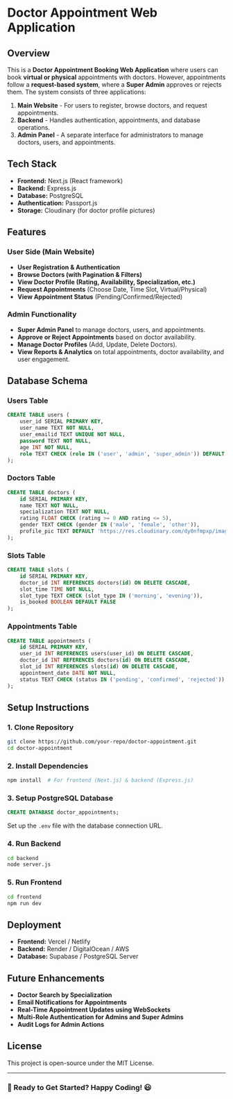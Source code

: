 # Doctor Appointment Web Application

## Overview
This is a **Doctor Appointment Booking Web Application** where users can book **virtual or physical** appointments with doctors. However, appointments follow a **request-based system**, where a **Super Admin** approves or rejects them. The system consists of three applications:

1. **Main Website** - For users to register, browse doctors, and request appointments.
2. **Backend** - Handles authentication, appointments, and database operations.
3. **Admin Panel** - A separate interface for administrators to manage doctors, users, and appointments.

## Tech Stack
- **Frontend:** Next.js (React framework)
- **Backend:** Express.js
- **Database:** PostgreSQL
- **Authentication:** Passport.js
- **Storage:** Cloudinary (for doctor profile pictures)

## Features
### **User Side (Main Website)**
- **User Registration & Authentication**
- **Browse Doctors (with Pagination & Filters)**
- **View Doctor Profile (Rating, Availability, Specialization, etc.)**
- **Request Appointments** (Choose Date, Time Slot, Virtual/Physical)
- **View Appointment Status** (Pending/Confirmed/Rejected)

### **Admin Functionality**
- **Super Admin Panel** to manage doctors, users, and appointments.
- **Approve or Reject Appointments** based on doctor availability.
- **Manage Doctor Profiles** (Add, Update, Delete Doctors).
- **View Reports & Analytics** on total appointments, doctor availability, and user engagement.

## Database Schema
### **Users Table**
```sql
CREATE TABLE users (
    user_id SERIAL PRIMARY KEY,
    user_name TEXT NOT NULL,
    user_emailid TEXT UNIQUE NOT NULL,
    password TEXT NOT NULL,
    age INT NOT NULL,
    role TEXT CHECK (role IN ('user', 'admin', 'super_admin')) DEFAULT 'user'
);
```
### **Doctors Table**
```sql
CREATE TABLE doctors (
    id SERIAL PRIMARY KEY,
    name TEXT NOT NULL,
    specialization TEXT NOT NULL,
    rating FLOAT CHECK (rating >= 0 AND rating <= 5),
    gender TEXT CHECK (gender IN ('male', 'female', 'other')),
    profile_pic TEXT DEFAULT 'https://res.cloudinary.com/dy0nfmpxp/image/upload/f_auto,q_auto/aaoibh83b7mzneawwxvw'
);
```
### **Slots Table**
```sql
CREATE TABLE slots (
    id SERIAL PRIMARY KEY,
    doctor_id INT REFERENCES doctors(id) ON DELETE CASCADE,
    slot_time TIME NOT NULL,
    slot_type TEXT CHECK (slot_type IN ('morning', 'evening')),
    is_booked BOOLEAN DEFAULT FALSE
);
```
### **Appointments Table**
```sql
CREATE TABLE appointments (
    id SERIAL PRIMARY KEY,
    user_id INT REFERENCES users(user_id) ON DELETE CASCADE,
    doctor_id INT REFERENCES doctors(id) ON DELETE CASCADE,
    slot_id INT REFERENCES slots(id) ON DELETE CASCADE,
    appointment_date DATE NOT NULL,
    status TEXT CHECK (status IN ('pending', 'confirmed', 'rejected')) DEFAULT 'pending'
);
```

## Setup Instructions
### **1. Clone Repository**
```sh
git clone https://github.com/your-repo/doctor-appointment.git
cd doctor-appointment
```

### **2. Install Dependencies**
```sh
npm install  # For frontend (Next.js) & backend (Express.js)
```

### **3. Setup PostgreSQL Database**
```sql
CREATE DATABASE doctor_appointments;
```
Set up the `.env` file with the database connection URL.

### **4. Run Backend**
```sh
cd backend
node server.js
```

### **5. Run Frontend**
```sh
cd frontend
npm run dev
```

## Deployment
- **Frontend:** Vercel / Netlify
- **Backend:** Render / DigitalOcean / AWS
- **Database:** Supabase / PostgreSQL Server

## Future Enhancements
- **Doctor Search by Specialization**
- **Email Notifications for Appointments**
- **Real-Time Appointment Updates using WebSockets**
- **Multi-Role Authentication for Admins and Super Admins**
- **Audit Logs for Admin Actions**

## License
This project is open-source under the MIT License.

---
### 🚀 Ready to Get Started? Happy Coding! 😃

